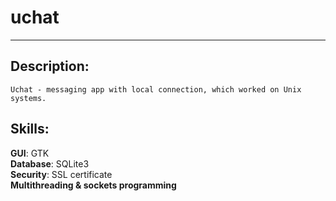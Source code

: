 # uchat

--------
## Description:
```
Uchat - messaging app with local connection, which worked on Unix systems.
```
## Skills:
**GUI**: GTK\
**Database**: SQLite3\
**Security**:  SSL certificate\
**Multithreading & sockets programming**
